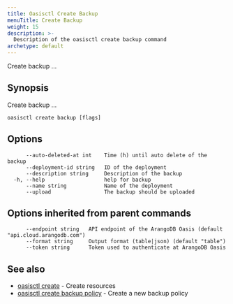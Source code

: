 ```yaml
---
title: Oasisctl Create Backup
menuTitle: Create Backup
weight: 15
description: >-
  Description of the oasisctl create backup command
archetype: default
---
```

Create backup ...

## Synopsis

Create backup ...

```
oasisctl create backup [flags]
```

## Options

```
      --auto-deleted-at int    Time (h) until auto delete of the backup
      --deployment-id string   ID of the deployment
      --description string     Description of the backup
  -h, --help                   help for backup
      --name string            Name of the deployment
      --upload                 The backup should be uploaded
```

## Options inherited from parent commands

```
      --endpoint string   API endpoint of the ArangoDB Oasis (default "api.cloud.arangodb.com")
      --format string     Output format (table|json) (default "table")
      --token string      Token used to authenticate at ArangoDB Oasis
```

## See also

* [oasisctl create](_index.md)	 - Create resources
* [oasisctl create backup policy](create-backup-policy.md)	 - Create a new backup policy

